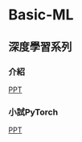 # Basic-ML

## 深度學習系列

### 介紹

[PPT](https://docs.google.com/presentation/d/1NyUCmcp6f6SyuVo_G-jA4zrz-DvS7Y31Uv2q1PJ9zpQ/edit?usp=sharing)

### 小試PyTorch

[PPT](https://docs.google.com/presentation/d/1M_8lnWd52GstKso_sL1G0nUscWqykzjsCaefquYgEbc/edit?usp=sharing)
